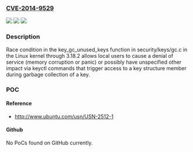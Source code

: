 ### [CVE-2014-9529](https://cve.mitre.org/cgi-bin/cvename.cgi?name=CVE-2014-9529)
![](https://img.shields.io/static/v1?label=Product&message=n%2Fa&color=blue)
![](https://img.shields.io/static/v1?label=Version&message=n%2Fa&color=blue)
![](https://img.shields.io/static/v1?label=Vulnerability&message=n%2Fa&color=brighgreen)

### Description

Race condition in the key_gc_unused_keys function in security/keys/gc.c in the Linux kernel through 3.18.2 allows local users to cause a denial of service (memory corruption or panic) or possibly have unspecified other impact via keyctl commands that trigger access to a key structure member during garbage collection of a key.

### POC

#### Reference
- http://www.ubuntu.com/usn/USN-2512-1

#### Github
No PoCs found on GitHub currently.

